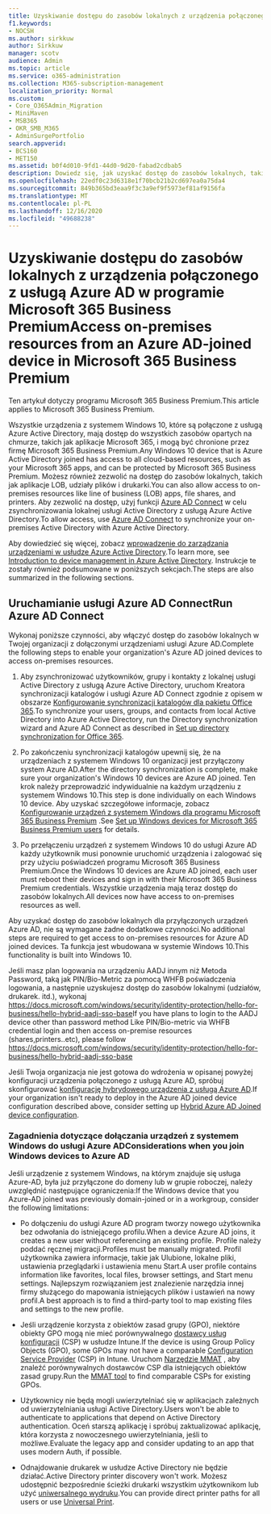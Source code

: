 ```yaml
---
title: Uzyskiwanie dostępu do zasobów lokalnych z urządzenia połączonego z usługą Azure AD w programie Microsoft 365 Business
f1.keywords:
- NOCSH
ms.author: sirkkuw
author: Sirkkuw
manager: scotv
audience: Admin
ms.topic: article
ms.service: o365-administration
ms.collection: M365-subscription-management
localization_priority: Normal
ms.custom:
- Core_O365Admin_Migration
- MiniMaven
- MSB365
- OKR_SMB_M365
- AdminSurgePortfolio
search.appverid:
- BCS160
- MET150
ms.assetid: b0f4d010-9fd1-44d0-9d20-fabad2cdbab5
description: Dowiedz się, jak uzyskać dostęp do zasobów lokalnych, takich jak linia aplikacji biznesowych, udziały plików i drukarki z urządzenia usługi Azure Active Directory połączonego z systemem Windows 10.
ms.openlocfilehash: 22edf0c23d6318e1f70bcb21b2cd697ea0a75da4
ms.sourcegitcommit: 849b365bd3eaa9f3c3a9ef9f5973ef81af9156fa
ms.translationtype: MT
ms.contentlocale: pl-PL
ms.lasthandoff: 12/16/2020
ms.locfileid: "49688238"
---
```

# <a name="access-on-premises-resources-from-an-azure-ad-joined-device-in-microsoft-365-business-premium"></a><span data-ttu-id="31a68-103">Uzyskiwanie dostępu do zasobów lokalnych z urządzenia połączonego z usługą Azure AD w programie Microsoft 365 Business Premium</span><span class="sxs-lookup"><span data-stu-id="31a68-103">Access on-premises resources from an Azure AD-joined device in Microsoft 365 Business Premium</span></span>

<span data-ttu-id="31a68-104">Ten artykuł dotyczy programu Microsoft 365 Business Premium.</span><span class="sxs-lookup"><span data-stu-id="31a68-104">This article applies to Microsoft 365 Business Premium.</span></span>

<span data-ttu-id="31a68-105">Wszystkie urządzenia z systemem Windows 10, które są połączone z usługą Azure Active Directory, mają dostęp do wszystkich zasobów opartych na chmurze, takich jak aplikacje Microsoft 365, i mogą być chronione przez firmę Microsoft 365 Business Premium.</span><span class="sxs-lookup"><span data-stu-id="31a68-105">Any Windows 10 device that is Azure Active Directory joined has access to all cloud-based resources, such as your Microsoft 365 apps, and can be protected by Microsoft 365 Business Premium.</span></span> <span data-ttu-id="31a68-106">Możesz również zezwolić na dostęp do zasobów lokalnych, takich jak aplikacje LOB, udziały plików i drukarki.</span><span class="sxs-lookup"><span data-stu-id="31a68-106">You can also allow access to on-premises resources like line of business (LOB) apps, file shares, and printers.</span></span> <span data-ttu-id="31a68-107">Aby zezwolić na dostęp, użyj funkcji [Azure AD Connect](https://docs.microsoft.com/azure/active-directory/connect/active-directory-aadconnect) w celu zsynchronizowania lokalnej usługi Active Directory z usługą Azure Active Directory.</span><span class="sxs-lookup"><span data-stu-id="31a68-107">To allow access, use [Azure AD Connect](https://docs.microsoft.com/azure/active-directory/connect/active-directory-aadconnect) to synchronize your on-premises Active Directory with Azure Active Directory.</span></span> 

<span data-ttu-id="31a68-108">Aby dowiedzieć się więcej, zobacz [wprowadzenie do zarządzania urządzeniami w usłudze Azure Active Directory](https://docs.microsoft.com/azure/active-directory/device-management-introduction).</span><span class="sxs-lookup"><span data-stu-id="31a68-108">To learn more, see [Introduction to device management in Azure Active Directory](https://docs.microsoft.com/azure/active-directory/device-management-introduction).</span></span>
<span data-ttu-id="31a68-109">Instrukcje te zostały również podsumowane w poniższych sekcjach.</span><span class="sxs-lookup"><span data-stu-id="31a68-109">The steps are also summarized in the following sections.</span></span>
 
## <a name="run-azure-ad-connect"></a><span data-ttu-id="31a68-110">Uruchamianie usługi Azure AD Connect</span><span class="sxs-lookup"><span data-stu-id="31a68-110">Run Azure AD Connect</span></span>

<span data-ttu-id="31a68-111">Wykonaj poniższe czynności, aby włączyć dostęp do zasobów lokalnych w Twojej organizacji z dołączonymi urządzeniami usługi Azure AD.</span><span class="sxs-lookup"><span data-stu-id="31a68-111">Complete the following steps to enable your organization's Azure AD joined devices to access on-premises resources.</span></span>
  
1. <span data-ttu-id="31a68-112">Aby zsynchronizować użytkowników, grupy i kontakty z lokalnej usługi Active Directory z usługą Azure Active Directory, uruchom Kreatora synchronizacji katalogów i usługi Azure AD Connect zgodnie z opisem w obszarze [Konfigurowanie synchronizacji katalogów dla pakietu Office 365](https://docs.microsoft.com/microsoft-365/enterprise/set-up-directory-synchronization).</span><span class="sxs-lookup"><span data-stu-id="31a68-112">To synchronize your users, groups, and contacts from local Active Directory into Azure Active Directory, run the Directory synchronization wizard and Azure AD Connect as described in [Set up directory synchronization for Office 365](https://docs.microsoft.com/microsoft-365/enterprise/set-up-directory-synchronization).</span></span>
    
2. <span data-ttu-id="31a68-113">Po zakończeniu synchronizacji katalogów upewnij się, że na urządzeniach z systemem Windows 10 organizacji jest przyłączony system Azure AD.</span><span class="sxs-lookup"><span data-stu-id="31a68-113">After the directory synchronization is complete, make sure your organization's Windows 10 devices are Azure AD joined.</span></span> <span data-ttu-id="31a68-114">Ten krok należy przeprowadzić indywidualnie na każdym urządzeniu z systemem Windows 10.</span><span class="sxs-lookup"><span data-stu-id="31a68-114">This step is done individually on each Windows 10 device.</span></span> <span data-ttu-id="31a68-115">Aby uzyskać szczegółowe informacje, zobacz [Konfigurowanie urządzeń z systemem Windows dla programu Microsoft 365 Business Premium](set-up-windows-devices.md) .</span><span class="sxs-lookup"><span data-stu-id="31a68-115">See [Set up Windows devices for Microsoft 365 Business Premium users](set-up-windows-devices.md) for details.</span></span> 
    
3. <span data-ttu-id="31a68-116">Po przełączeniu urządzeń z systemem Windows 10 do usługi Azure AD każdy użytkownik musi ponownie uruchomić urządzenia i zalogować się przy użyciu poświadczeń programu Microsoft 365 Business Premium.</span><span class="sxs-lookup"><span data-stu-id="31a68-116">Once the Windows 10 devices are Azure AD joined, each user must reboot their devices and sign in with their Microsoft 365 Business Premium credentials.</span></span> <span data-ttu-id="31a68-117">Wszystkie urządzenia mają teraz dostęp do zasobów lokalnych.</span><span class="sxs-lookup"><span data-stu-id="31a68-117">All devices now have access to on-premises resources as well.</span></span>
    
<span data-ttu-id="31a68-118">Aby uzyskać dostęp do zasobów lokalnych dla przyłączonych urządzeń Azure AD, nie są wymagane żadne dodatkowe czynności.</span><span class="sxs-lookup"><span data-stu-id="31a68-118">No additional steps are required to get access to on-premises resources for Azure AD joined devices.</span></span> <span data-ttu-id="31a68-119">Ta funkcja jest wbudowana w systemie Windows 10.</span><span class="sxs-lookup"><span data-stu-id="31a68-119">This functionality is built into Windows 10.</span></span> 

<span data-ttu-id="31a68-120">Jeśli masz plan logowania na urządzeniu AADJ innym niż Metoda Password, taką jak PIN/Bio-Metric za pomocą WHFB poświadczenia logowania, a następnie uzyskujesz dostęp do zasobów lokalnymi (udziałów, drukarek. itd.), wykonaj https://docs.microsoft.com/windows/security/identity-protection/hello-for-business/hello-hybrid-aadj-sso-base</span><span class="sxs-lookup"><span data-stu-id="31a68-120">If you have plans to login to the AADJ device other than password method Like PIN/Bio-metric via WHFB credential login and then access on-premise resources (shares,printers..etc), please follow https://docs.microsoft.com/windows/security/identity-protection/hello-for-business/hello-hybrid-aadj-sso-base</span></span>
  
<span data-ttu-id="31a68-121">Jeśli Twoja organizacja nie jest gotowa do wdrożenia w opisanej powyżej konfiguracji urządzenia połączonego z usługą Azure AD, spróbuj skonfigurować [konfigurację hybrydowego urządzenia z usługą Azure AD](manage-windows-devices.md).</span><span class="sxs-lookup"><span data-stu-id="31a68-121">If your organization isn't ready to deploy in the Azure AD joined device configuration described above, consider setting up [Hybrid Azure AD Joined device configuration](manage-windows-devices.md).</span></span>
  
### <a name="considerations-when-you-join-windows-devices-to-azure-ad"></a><span data-ttu-id="31a68-122">Zagadnienia dotyczące dołączania urządzeń z systemem Windows do usługi Azure AD</span><span class="sxs-lookup"><span data-stu-id="31a68-122">Considerations when you join Windows devices to Azure AD</span></span>

<span data-ttu-id="31a68-123">Jeśli urządzenie z systemem Windows, na którym znajduje się usługa Azure-AD, była już przyłączone do domeny lub w grupie roboczej, należy uwzględnić następujące ograniczenia:</span><span class="sxs-lookup"><span data-stu-id="31a68-123">If the Windows device that you Azure-AD joined was previously domain-joined or in a workgroup, consider the following limitations:</span></span>
  
- <span data-ttu-id="31a68-124">Po dołączeniu do usługi Azure AD program tworzy nowego użytkownika bez odwołania do istniejącego profilu.</span><span class="sxs-lookup"><span data-stu-id="31a68-124">When a device Azure AD joins, it creates a new user without referencing an existing profile.</span></span> <span data-ttu-id="31a68-125">Profile należy poddać ręcznej migracji.</span><span class="sxs-lookup"><span data-stu-id="31a68-125">Profiles must be manually migrated.</span></span> <span data-ttu-id="31a68-126">Profil użytkownika zawiera informacje, takie jak Ulubione, lokalne pliki, ustawienia przeglądarki i ustawienia menu Start.</span><span class="sxs-lookup"><span data-stu-id="31a68-126">A user profile contains information like favorites, local files, browser settings, and Start menu settings.</span></span> <span data-ttu-id="31a68-127">Najlepszym rozwiązaniem jest znalezienie narzędzia innej firmy służącego do mapowania istniejących plików i ustawień na nowy profil.</span><span class="sxs-lookup"><span data-stu-id="31a68-127">A best approach is to find a third-party tool to map existing files and settings to the new profile.</span></span>

- <span data-ttu-id="31a68-128">Jeśli urządzenie korzysta z obiektów zasad grupy (GPO), niektóre obiekty GPO mogą nie mieć porównywalnego [dostawcy usług konfiguracji](https://docs.microsoft.com/windows/configuration/provisioning-packages/how-it-pros-can-use-configuration-service-providers) (CSP) w usłudze Intune.</span><span class="sxs-lookup"><span data-stu-id="31a68-128">If the device is using Group Policy Objects (GPO), some GPOs may not have a comparable [Configuration Service Provider](https://docs.microsoft.com/windows/configuration/provisioning-packages/how-it-pros-can-use-configuration-service-providers) (CSP) in Intune.</span></span> <span data-ttu-id="31a68-129">Uruchom [Narzędzie MMAT](https://www.microsoft.com/download/details.aspx?id=45520) , aby znaleźć porównywalnych dostawców CSP dla istniejących obiektów zasad grupy.</span><span class="sxs-lookup"><span data-stu-id="31a68-129">Run the [MMAT tool](https://www.microsoft.com/download/details.aspx?id=45520) to find comparable CSPs for existing GPOs.</span></span>

- <span data-ttu-id="31a68-130">Użytkownicy nie będą mogli uwierzytelniać się w aplikacjach zależnych od uwierzytelniania usługi Active Directory.</span><span class="sxs-lookup"><span data-stu-id="31a68-130">Users won't be able to authenticate to applications that depend on Active Directory authentication.</span></span> <span data-ttu-id="31a68-131">Oceń starszą aplikację i spróbuj zaktualizować aplikację, która korzysta z nowoczesnego uwierzytelniania, jeśli to możliwe.</span><span class="sxs-lookup"><span data-stu-id="31a68-131">Evaluate the legacy app and consider updating to an app that uses modern Auth, if possible.</span></span>

- <span data-ttu-id="31a68-132">Odnajdowanie drukarek w usłudze Active Directory nie będzie działać.</span><span class="sxs-lookup"><span data-stu-id="31a68-132">Active Directory printer discovery won't work.</span></span> <span data-ttu-id="31a68-133">Możesz udostępnić bezpośrednie ścieżki drukarki wszystkim użytkownikom lub użyć [uniwersalnego wydruku](https://aka.ms/UPDocs).</span><span class="sxs-lookup"><span data-stu-id="31a68-133">You can provide direct printer paths for all users or use [Universal Print](https://aka.ms/UPDocs).</span></span>
